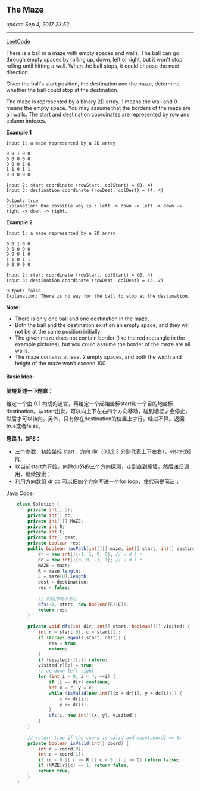 ## The Maze
_update Sep 4, 2017  23:52_

---
[LeetCode](https://leetcode.com/problems/the-maze/description/)

There is a ball in a maze with empty spaces and walls. The ball can go through empty spaces by rolling up, down, left or right, but it won't stop rolling until hitting a wall. When the ball stops, it could choose the next direction.

Given the ball's start position, the destination and the maze, determine whether the ball could stop at the destination.

The maze is represented by a binary 2D array. 1 means the wall and 0 means the empty space. You may assume that the borders of the maze are all walls. The start and destination coordinates are represented by row and column indexes.

**Example 1**

    Input 1: a maze represented by a 2D array
    
    0 0 1 0 0
    0 0 0 0 0
    0 0 0 1 0
    1 1 0 1 1
    0 0 0 0 0
    
    Input 2: start coordinate (rowStart, colStart) = (0, 4)
    Input 3: destination coordinate (rowDest, colDest) = (4, 4)
    
    Output: true
    Explanation: One possible way is : left -> down -> left -> down -> right -> down -> right.

**Example 2**

    Input 1: a maze represented by a 2D array
    
    0 0 1 0 0
    0 0 0 0 0
    0 0 0 1 0
    1 1 0 1 1
    0 0 0 0 0
    
    Input 2: start coordinate (rowStart, colStart) = (0, 4)
    Input 3: destination coordinate (rowDest, colDest) = (3, 2)
    
    Output: false
    Explanation: There is no way for the ball to stop at the destination.

**Note:**
-  There is only one ball and one destination in the maze.
-  Both the ball and the destination exist on an empty space, and they will not be at the same position initially.
-  The given maze does not contain border (like the red rectangle in the example pictures), but you could assume the border of the maze are all walls.
-  The maze contains at least 2 empty spaces, and both the width and height of the maze won't exceed 100.


#### Basic Idea:
**简短复述一下题意**：

给定一个由 0 1 构成的迷宫，再给定一个起始坐标start和一个目的地坐标destination。从start出发，可以向上下左右四个方向移动，碰到墙壁才会停止，然后才可以转向。另外，只有停在destination的位置上才行，经过不算。返回true或者false。

**思路 1，DFS：**
-  三个参数，初始坐标 start，方向 dir（0,1,2,3 分别代表上下左右），visited矩阵;
-  以当前start为开始，向除dir外的三个方向探测，走到直到撞墙，然后递归调用，继续搜索；
-  利用方向数组 dr dc 可以把四个方向写进一个for loop，使代码更简洁；

Java Code:
```java
    class Solution {
        private int[] dr;
        private int[] dc;
        private int[][] MAZE;
        private int R;
        private int C;
        private int[] dest;
        private boolean res;
        public boolean hasPath(int[][] maze, int[] start, int[] destination) {
            dr = new int[]{-1, 1, 0, 0}; // u d l r
            dc = new int[]{0, 0, -1, 1}; // u d l r
            MAZE = maze;
            R = maze.length;
            C = maze[0].length;
            dest = destination;
            res = false;
            
            // 初始方向不关心
            dfs(-1, start, new boolean[R][C]);
            return res;
        }
        
        private void dfs(int dir, int[] start, boolean[][] visited) {
            int r = start[0], c = start[1];
            if (Arrays.equals(start, dest)) {
                res = true;
                return;
            } 
            if (visited[r][c]) return;
            visited[r][c] = true;
            // up down left right
            for (int i = 0; i < 4; ++i) {
                if (i == dir) continue;
                int x = r, y = c;
                while (isValid(new int[]{x + dr[i], y + dc[i]})) {
                    x += dr[i];
                    y += dc[i];
                }
                dfs(i, new int[]{x, y}, visited);
            }
        }
        
        // return true if the coord is valid and maze[coord] == 0;
        private boolean isValid(int[] coord) {
            int r = coord[0];
            int c = coord[1];
            if (r < 0 || r >= R || c < 0 || c >= C) return false; 
            if (MAZE[r][c] == 1) return false;
            return true;
        }
    }
```










